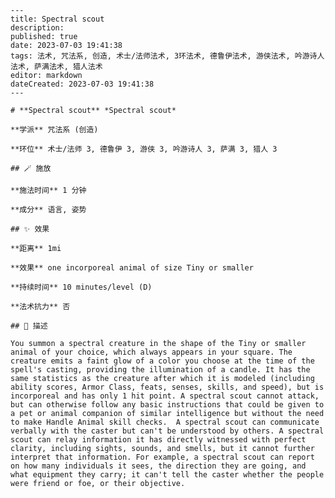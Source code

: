 
    ---
    title: Spectral scout
    description: 
    published: true
    date: 2023-07-03 19:41:38
    tags: 法术, 咒法系, 创造, 术士/法师法术, 3环法术, 德鲁伊法术, 游侠法术, 吟游诗人法术, 萨满法术, 猎人法术
    editor: markdown
    dateCreated: 2023-07-03 19:41:38
    ---

    # **Spectral scout** *Spectral scout*

    **学派** 咒法系 (创造) 

    **环位** 术士/法师 3, 德鲁伊 3, 游侠 3, 吟游诗人 3, 萨满 3, 猎人 3

    ## 🪄 施放

    **施法时间** 1 分钟

    **成分** 语言, 姿势

    ## ✨ 效果  

    **距离** 1mi 

    **效果** one incorporeal animal of size Tiny or smaller 

    **持续时间** 10 minutes/level (D) 

    **法术抗力** 否

    ## 📖 描述

    You summon a spectral creature in the shape of the Tiny or smaller animal of your choice, which always appears in your square. The creature emits a faint glow of a color you choose at the time of the spell's casting, providing the illumination of a candle. It has the same statistics as the creature after which it is modeled (including ability scores, Armor Class, feats, senses, skills, and speed), but is incorporeal and has only 1 hit point. A spectral scout cannot attack, but can otherwise follow any basic instructions that could be given to a pet or animal companion of similar intelligence but without the need to make Handle Animal skill checks.  A spectral scout can communicate verbally with the caster but can't be understood by others. A spectral scout can relay information it has directly witnessed with perfect clarity, including sights, sounds, and smells, but it cannot further interpret that information. For example, a spectral scout can report on how many individuals it sees, the direction they are going, and what equipment they carry; it can't tell the caster whether the people were friend or foe, or their objective.
    